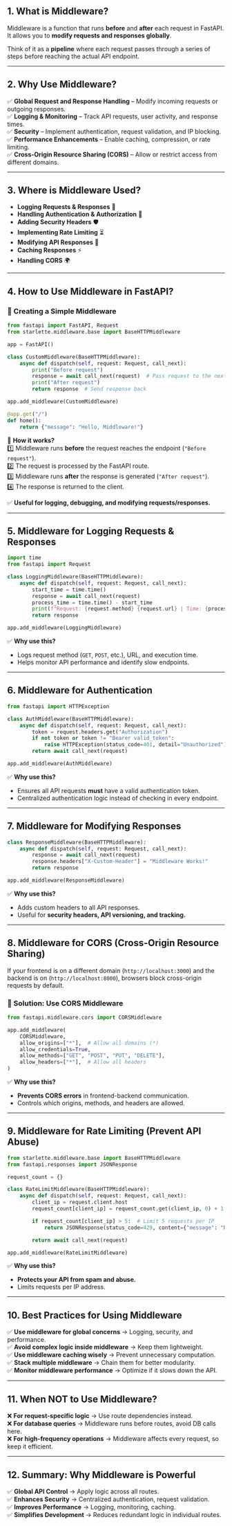 ## **1. What is Middleware?**

Middleware is a function that runs **before** and **after** each request in FastAPI. It allows you to **modify requests and responses globally**.

Think of it as a **pipeline** where each request passes through a series of steps before reaching the actual API endpoint.

---

## **2. Why Use Middleware?**

✅ **Global Request and Response Handling** – Modify incoming requests or outgoing responses.  
✅ **Logging & Monitoring** – Track API requests, user activity, and response times.  
✅ **Security** – Implement authentication, request validation, and IP blocking.  
✅ **Performance Enhancements** – Enable caching, compression, or rate limiting.  
✅ **Cross-Origin Resource Sharing (CORS)** – Allow or restrict access from different domains.

---

## **3. Where is Middleware Used?**

- **Logging Requests & Responses** 📜
- **Handling Authentication & Authorization** 🔐
- **Adding Security Headers** 🛡️
- **Implementing Rate Limiting** ⏳
- **Modifying API Responses** 🔄
- **Caching Responses** ⚡
- **Handling CORS** 🌍

---

## **4. How to Use Middleware in FastAPI?**

### **🔹 Creating a Simple Middleware**
```python
from fastapi import FastAPI, Request
from starlette.middleware.base import BaseHTTPMiddleware

app = FastAPI()

class CustomMiddleware(BaseHTTPMiddleware):
    async def dispatch(self, request: Request, call_next):
        print("Before request")
        response = await call_next(request)  # Pass request to the next step
        print("After request")
        return response  # Send response back

app.add_middleware(CustomMiddleware)

@app.get("/")
def home():
    return {"message": "Hello, Middleware!"}

```

🔹 **How it works?**  
1️⃣ Middleware runs **before** the request reaches the endpoint (`"Before request"`).  
2️⃣ The request is processed by the FastAPI route.  
3️⃣ Middleware runs **after** the response is generated (`"After request"`).  
4️⃣ The response is returned to the client.

✅ **Useful for logging, debugging, and modifying requests/responses.**

---

## **5. Middleware for Logging Requests & Responses**

```python
import time
from fastapi import Request

class LoggingMiddleware(BaseHTTPMiddleware):
    async def dispatch(self, request: Request, call_next):
        start_time = time.time()
        response = await call_next(request)
        process_time = time.time() - start_time
        print(f"Request: {request.method} {request.url} | Time: {process_time:.2f}s")
        return response

app.add_middleware(LoggingMiddleware)

```
✅ **Why use this?**

- Logs request method (`GET`, `POST`, etc.), URL, and execution time.
- Helps monitor API performance and identify slow endpoints.

---

## **6. Middleware for Authentication**
```python 
from fastapi import HTTPException

class AuthMiddleware(BaseHTTPMiddleware):
    async def dispatch(self, request: Request, call_next):
        token = request.headers.get("Authorization")
        if not token or token != "Bearer valid_token":
            raise HTTPException(status_code=401, detail="Unauthorized")
        return await call_next(request)

app.add_middleware(AuthMiddleware)

```
✅ **Why use this?**

- Ensures all API requests **must** have a valid authentication token.
- Centralized authentication logic instead of checking in every endpoint.

---

## **7. Middleware for Modifying Responses**
```python
class ResponseMiddleware(BaseHTTPMiddleware):
    async def dispatch(self, request: Request, call_next):
        response = await call_next(request)
        response.headers["X-Custom-Header"] = "Middleware Works!"
        return response

app.add_middleware(ResponseMiddleware)
```
✅ **Why use this?**

- Adds custom headers to all API responses.
- Useful for **security headers, API versioning, and tracking.**

---

## **8. Middleware for CORS (Cross-Origin Resource Sharing)**

If your frontend is on a different domain (`http://localhost:3000`) and the backend is on (`http://localhost:8000`), browsers block cross-origin requests by default.

### **🔹 Solution: Use CORS Middleware**
```python
from fastapi.middleware.cors import CORSMiddleware

app.add_middleware(
    CORSMiddleware,
    allow_origins=["*"],  # Allow all domains (*)
    allow_credentials=True,
    allow_methods=["GET", "POST", "PUT", "DELETE"],
    allow_headers=["*"],  # Allow all headers
)
```

✅ **Why use this?**

- **Prevents CORS errors** in frontend-backend communication.
- Controls which origins, methods, and headers are allowed.

---

## **9. Middleware for Rate Limiting (Prevent API Abuse)**
```python
from starlette.middleware.base import BaseHTTPMiddleware
from fastapi.responses import JSONResponse

request_count = {}

class RateLimitMiddleware(BaseHTTPMiddleware):
    async def dispatch(self, request: Request, call_next):
        client_ip = request.client.host
        request_count[client_ip] = request_count.get(client_ip, 0) + 1

        if request_count[client_ip] > 5:  # Limit 5 requests per IP
            return JSONResponse(status_code=429, content={"message": "Rate limit exceeded"})

        return await call_next(request)

app.add_middleware(RateLimitMiddleware)

```
✅ **Why use this?**

- **Protects your API from spam and abuse.**
- Limits requests per IP address.

---

## **10. Best Practices for Using Middleware**

✅ **Use middleware for global concerns** → Logging, security, and performance.  
✅ **Avoid complex logic inside middleware** → Keep them lightweight.  
✅ **Use middleware caching wisely** → Prevent unnecessary computation.  
✅ **Stack multiple middleware** → Chain them for better modularity.  
✅ **Monitor middleware performance** → Optimize if it slows down the API.

---

## **11. When NOT to Use Middleware?**

❌ **For request-specific logic** → Use route dependencies instead.  
❌ **For database queries** → Middleware runs before routes, avoid DB calls here.  
❌ **For high-frequency operations** → Middleware affects every request, so keep it efficient.

---

## **12. Summary: Why Middleware is Powerful**

✅ **Global API Control** → Apply logic across all routes.  
✅ **Enhances Security** → Centralized authentication, request validation.  
✅ **Improves Performance** → Logging, monitoring, caching.  
✅ **Simplifies Development** → Reduces redundant logic in individual routes.